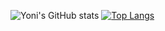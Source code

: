 ![Yoni's GitHub stats](https://github-readme-stats.vercel.app/api?username=MyoniM&show_icons=true&theme=dark)
[![Top Langs](https://github-readme-stats.vercel.app/api/top-langs/?username=MyoniM&layout=compact)](https://github.com/MyoniM/github-readme-stats)
